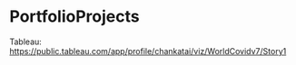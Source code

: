 # PortfolioProjects

Tableau: https://public.tableau.com/app/profile/chankatai/viz/WorldCovidv7/Story1
